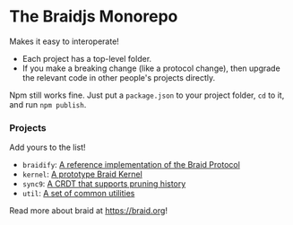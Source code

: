 # The Braidjs Monorepo

Makes it easy to interoperate!

  - Each project has a top-level folder.
  - If you make a breaking change (like a protocol change), then upgrade the
    relevant code in other people's projects directly.

Npm still works fine.  Just put a `package.json` to your project folder, `cd`
to it, and run `npm publish`.


### Projects

Add yours to the list!

 - `braidify`: [A reference implementation of the Braid Protocol](/braid-org/braidjs/tree/master/braidify)
 - `kernel`: [A prototype Braid Kernel](/braid-org/braidjs/tree/master/kernel)
 - `sync9`: [A CRDT that supports pruning history](/braid-org/braidjs/tree/master/sync9)
 - `util`: [A set of common utilities](braid-org/braidjs/tree/master/util)

Read more about braid at https://braid.org!

